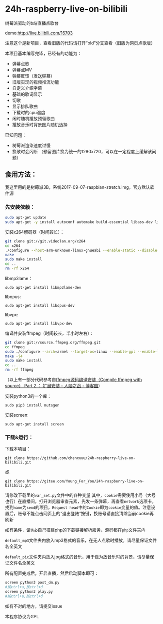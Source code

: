 # 24h-raspberry-live-on-bilibili
树莓派驱动的b站直播点歌台

demo:http://live.bilibili.com/16703

注意这个是新项目，查看旧版的代码请打开“old”分支查看（旧版为网页点歌版）

本项目基本编写完毕，已经有的功能为：

- 弹幕点歌
- 弹幕点MV
- 弹幕反馈（发送弹幕）
- 旧版实现的视频推流功能
- 自定义介绍字幕
- 基础的歌词显示
- 切歌
- 显示排队歌曲
- 下载时的cpu温度
- 闲时随机播放预留歌曲
- 播放音乐时背景图片随机选择

已知问题：

- 树莓派渲染速度过慢
- 换歌时会闪断 （预留图片换为统一的1280x720，可以在一定程度上缓解该问题）

## 食用方法：

我这里用的是树莓派3B，系统2017-09-07-raspbian-stretch.img，官方默认软件源

### 先安装依赖：

```Bash
sudo apt-get update
sudo apt-get -y install autoconf automake build-essential libass-dev libfreetype6-dev libtheora-dev libtool libvorbis-dev pkg-config texinfo wget zlib1g-dev
```

安装x264解码器（时间较长）：

```Bash
git clone git://git.videolan.org/x264
cd x264
./configure --host=arm-unknown-linux-gnueabi --enable-static --disable-opencl
make
sudo make install
cd ..
rm -rf x264
```

libmp3lame：
```
sudo apt-get install libmp3lame-dev
```
libopus:
```
sudo apt-get install libopus-dev
```
libvpx:
```
sudo apt-get install libvpx-dev
```

编译并安装ffmpeg（时间较长，半小时左右）：
```Bash
git clone git://source.ffmpeg.org/ffmpeg.git
cd ffmpeg
sudo ./configure --arch=armel --target-os=linux --enable-gpl --enable-libx264 --enable-nonfree --enable-libass --enable-libfreetype
make -j4
sudo make install
cd ..
rm -rf ffmpeg
```
（以上有一部分代码参考自[ffmpeg源码编译安装（Compile ffmpeg with source）  Part 2 ： 扩展安装 - 人脑之战 - 博客园](http://www.cnblogs.com/yaoz/p/6944942.html)）

安装python3的一个库：
```
sudo pip3 install mutagen
```

安装screen:
```
sudo apt-get install screen
```

### 下载&运行：
下载本项目：
```
git clone https://github.com/chenxuuu/24h-raspberry-live-on-bilibili.git
```
或
```
git clone https://gitee.com/Young_For_You/24h-raspberry-live-on-bilibili.git
```

请修改下载里的`var_set.py`文件中的各种变量
其中，`cookie`需要使用小号（大号也行）在直播间，打开浏览器审查元素，先发一条弹幕，再查看`network`选项卡，找到`name`为`send`的项目，`Request head`中的`Cookie`即为`cookie`变量的值。注意设置后，账号不能点击网页上的“退出登陆”按键，换账号请直接清除当前cookie再刷新

如有条件，请`务必`自己搭建php的下载链接解析服务，源码都在`php`文件夹内

`default_mp3`文件夹内放入mp3格式的音乐，在无人点歌时播放，请尽量保证文件名全英文

`default_pic`文件夹内放入jpg格式的音乐，用于做为放音乐时的背景，请尽量保证文件名全英文

所有配置完成后，开启直播，然后启动脚本即可：
```Bash
screen python3 post_dm.py
#按ctrl+a,按ctrl+d
screen python3 play.py
#按ctrl+a,按ctrl+d
```

如有不对的地方，请提交issue

本程序协议为GPL